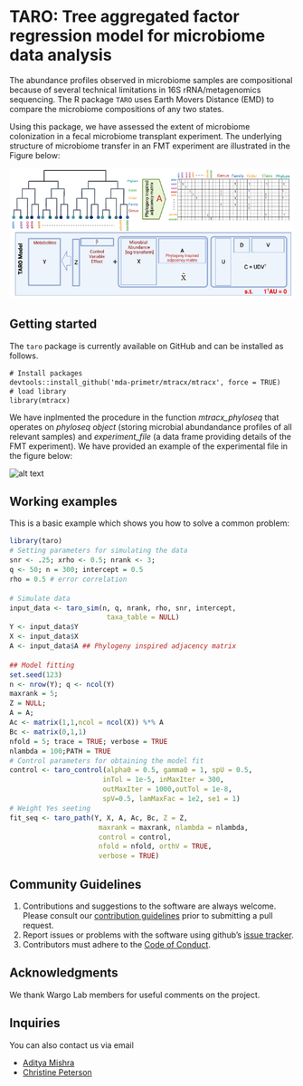 

# TARO: Tree aggregated factor regression model for microbiome data analysis

The abundance profiles observed in microbiome samples are compositional because of several technical limitations in 16S rRNA/metagenomics sequencing. The R package `TARO` uses Earth Movers Distance (EMD) to compare the microbiome compositions of any two states. 

Using this package, we have assessed the extent of microbiome colonization in a fecal microbiome transplant experiment. The underlying structure of microbiome transfer in an FMT experiment are illustrated in the Figure below:

![alt text](https://github.com/amishra-stats/taro-package/blob/main/misc/schema_taro.jpg)



Getting started  
--------------
The `taro` package is currently available on GitHub and can be installed as follows.

```
# Install packages
devtools::install_github('mda-primetr/mtracx/mtracx', force = TRUE)
# load library
library(mtracx)
```

We have inplmented the procedure in the function *mtracx_phyloseq* that operates on *phyloseq object* (storing microbial abundandance profiles of all relevant samples) and  *experiment_file* (a data frame providing details of the FMT experiment). We have provided an example of the experimental file in the figure below: 

![alt text](https://github.com/mda-primetr/mtracx/raw/main/misc/figure/experiment_file.png)


## Working examples

This is a basic example which shows you how to solve a common problem:

``` r
library(taro)
# Setting parameters for simulating the data
snr <- .25; xrho <- 0.5; nrank <- 3; 
q <- 50; n = 300; intercept = 0.5
rho = 0.5 # error correlation

# Simulate data 
input_data <- taro_sim(n, q, nrank, rho, snr, intercept,
                        taxa_table = NULL)
Y <- input_data$Y
X <- input_data$X
A <- input_data$A ## Phylogeny inspired adjacency matrix 

## Model fitting 
set.seed(123)
n <- nrow(Y); q <- ncol(Y)
maxrank = 5;
Z = NULL;
A = A;
Ac <- matrix(1,1,ncol = ncol(X)) %*% A
Bc <- matrix(0,1,1)
nfold = 5; trace = TRUE; verbose = TRUE
nlambda = 100;PATH = TRUE
# Control parameters for obtaining the model fit 
control <- taro_control(alpha0 = 0.5, gamma0 = 1, spU = 0.5,
                       inTol = 1e-5, inMaxIter = 300,
                       outMaxIter = 1000,outTol = 1e-8,
                       spV=0.5, lamMaxFac = 1e2, se1 = 1)
# Weight Yes seeting 
fit_seq <- taro_path(Y, X, A, Ac, Bc, Z = Z,
                      maxrank = maxrank, nlambda = nlambda,
                      control = control,
                      nfold = nfold, orthV = TRUE,
                      verbose = TRUE)

```

Community Guidelines
--------------------

1.  Contributions and suggestions to the software are always welcome.
    Please consult our [contribution guidelines](https://github.com/mingzehuang/latentcor/blob/master/CONTRIBUTING.md) prior
    to submitting a pull request.
2.  Report issues or problems with the software using github’s [issue
    tracker](https://github.com/mda-primetr/mtracx/issues).
3.  Contributors must adhere to the [Code of Conduct](https://github.com/amishra-stats/latentcor/blob/master/CODE_OF_CONDUCT.md).

Acknowledgments
--------------

We thank Wargo Lab members for useful comments on the project.

## Inquiries

You can also contact us via email

- [Aditya Mishra](mailto:akmishra@mdanderson.org)
- [Christine Peterson](mailto:CBPeterson@mdanderson.org)
